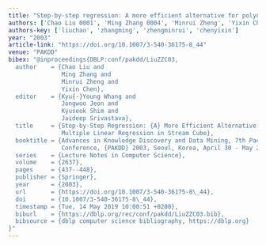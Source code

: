 ```yaml
---
title: "Step-by-step regression: A more efficient alternative for polynomial multiple linear regression in stream cube"
authors: ['Chao Liu 0001', 'Ming Zhang 0004', 'Minrui Zheng', 'Yixin Chen']
authors-key: ['liuchao', 'zhangming', 'zhengminrui', 'chenyixin']
year: "2003"
article-link: "https://doi.org/10.1007/3-540-36175-8_44"
venue: "PAKDD"
bibex: "@inproceedings{DBLP:conf/pakdd/LiuZZC03,
  author    = {Chao Liu and
               Ming Zhang and
               Minrui Zheng and
               Yixin Chen},
  editor    = {Kyu{-}Young Whang and
               Jongwoo Jeon and
               Kyuseok Shim and
               Jaideep Srivastava},
  title     = {Step-by-Step Regression: {A} More Efficient Alternative for Polynomial
               Multiple Linear Regression in Stream Cube},
  booktitle = {Advances in Knowledge Discovery and Data Mining, 7th Pacific-Asia
               Conference, {PAKDD} 2003, Seoul, Korea, April 30 - May 2, 2003, Proceedings},
  series    = {Lecture Notes in Computer Science},
  volume    = {2637},
  pages     = {437--448},
  publisher = {Springer},
  year      = {2003},
  url       = {https://doi.org/10.1007/3-540-36175-8\_44},
  doi       = {10.1007/3-540-36175-8\_44},
  timestamp = {Tue, 14 May 2019 10:00:51 +0200},
  biburl    = {https://dblp.org/rec/conf/pakdd/LiuZZC03.bib},
  bibsource = {dblp computer science bibliography, https://dblp.org}
}"
---
```

